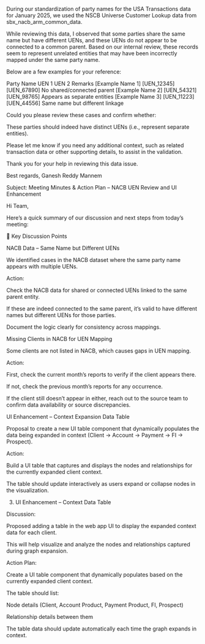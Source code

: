 During our standardization of party names for the USA Transactions data for January 2025, we used the NSCB Universe Customer Lookup data from sbx_nacb_arm_common_data.

While reviewing this data, I observed that some parties share the same name but have different UENs, and these UENs do not appear to be connected to a common parent.
Based on our internal review, these records seem to represent unrelated entities that may have been incorrectly mapped under the same party name.

Below are a few examples for your reference:

Party Name	UEN 1	UEN 2	Remarks
[Example Name 1]	[UEN_12345]	[UEN_67890]	No shared/connected parent
[Example Name 2]	[UEN_54321]	[UEN_98765]	Appears as separate entities
[Example Name 3]	[UEN_11223]	[UEN_44556]	Same name but different linkage

Could you please review these cases and confirm whether:

These parties should indeed have distinct UENs (i.e., represent separate entities).

Please let me know if you need any additional context, such as related transaction data or other supporting details, to assist in the validation.

Thank you for your help in reviewing this data issue.

Best regards,
Ganesh Reddy Mannem







Subject: Meeting Minutes & Action Plan – NACB UEN Review and UI Enhancement

Hi Team,

Here’s a quick summary of our discussion and next steps from today’s meeting:

🧩 Key Discussion Points

NACB Data – Same Name but Different UENs

We identified cases in the NACB dataset where the same party name appears with multiple UENs.

Action:

Check the NACB data for shared or connected UENs linked to the same parent entity.

If these are indeed connected to the same parent, it’s valid to have different names but different UENs for those parties.

Document the logic clearly for consistency across mappings.

Missing Clients in NACB for UEN Mapping

Some clients are not listed in NACB, which causes gaps in UEN mapping.

Action:

First, check the current month’s reports to verify if the client appears there.

If not, check the previous month’s reports for any occurrence.

If the client still doesn’t appear in either, reach out to the source team to confirm data availability or source discrepancies.

UI Enhancement – Context Expansion Data Table

Proposal to create a new UI table component that dynamically populates the data being expanded in context (Client → Account → Payment → FI → Prospect).

Action:

Build a UI table that captures and displays the nodes and relationships for the currently expanded client context.

The table should update interactively as users expand or collapse nodes in the visualization.


3. UI Enhancement – Context Data Table

Discussion:

Proposed adding a table in the web app UI to display the expanded context data for each client.

This will help visualize and analyze the nodes and relationships captured during graph expansion.

Action Plan:

Create a UI table component that dynamically populates based on the currently expanded client context.

The table should list:

Node details (Client, Account Product, Payment Product, FI, Prospect)

Relationship details between them

The table data should update automatically each time the graph expands in context.
